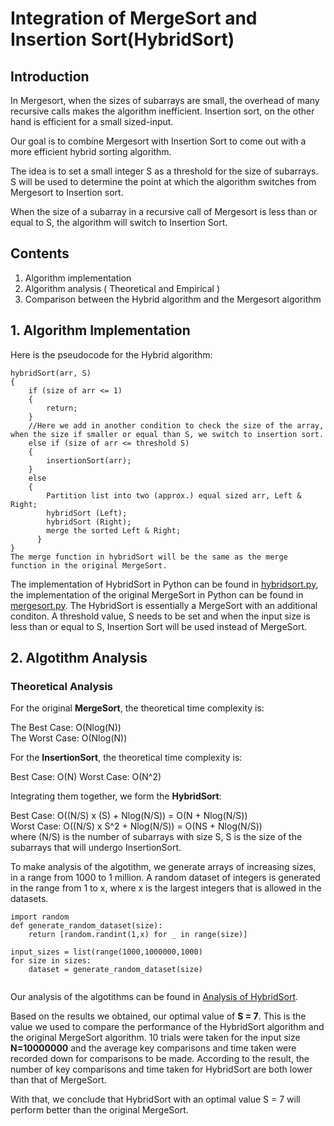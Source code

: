 # Integration of MergeSort and Insertion Sort(HybridSort) #

## Introduction ##
In Mergesort, when the sizes of subarrays are small, the overhead of many recursive
calls makes the algorithm inefficient. Insertion sort, on the other hand is efficient for a small sized-input.

Our goal is to combine Mergesort with Insertion Sort to come out with a more efficient hybrid sorting algorithm.

The idea is to set a small integer S as a threshold for the size of subarrays. S will be used to determine the point at which the algorithm switches from Mergesort to Insertion sort.

When the size of a subarray in a recursive call of Mergesort is less than or equal to S, the algorithm will switch to Insertion Sort.

## Contents ##
 
1. Algorithm implementation
2. Algorithm analysis ( Theoretical and Empirical )
3. Comparison between the Hybrid algorithm and the Mergesort algorithm

## 1. Algorithm Implementation ##

Here is the pseudocode for the Hybrid algorithm:
```
hybridSort(arr, S) 
{
    if (size of arr <= 1)
    {
        return;
    }
    //Here we add in another condition to check the size of the array, when the size if smaller or equal than S, we switch to insertion sort.
    else if (size of arr <= threshold S)
    {
        insertionSort(arr);
    }
    else 
    {
        Partition list into two (approx.) equal sized arr, Left & Right;
        hybridSort (Left);
        hybridSort (Right);
        merge the sorted Left & Right;
	  }
}
The merge function in hybridSort will be the same as the merge function in the original MergeSort.
```
The implementation of HybridSort in Python can be found in [hybridsort.py](https://github.com/jjiunnbeh/SC2001/blob/main/Project%201/src/hybridsort.py), the implementation of the original MergeSort in Python can be found in [mergesort.py](https://github.com/jjiunnbeh/SC2001/blob/main/Project%201/src/mergesort.py). The HybridSort is essentially a MergeSort with an additional conditon. A threshold value, S needs to be set and when the input size is less than or equal to S, Insertion Sort will be used instead of MergeSort.

## 2. Algotithm Analysis ##

### Theoretical Analysis ###
For the original **MergeSort**, the theoretical time complexity is:

The Best Case: O(Nlog(N))  
The Worst Case: O(Nlog(N))  

For the **InsertionSort**, the theoretical time complexity is:  
  
Best Case: O(N)
Worst Case: O(N^2)

Integrating them together, we form the **HybridSort**:

Best Case: O((N/S) x (S) + Nlog(N/S)) = O(N + Nlog(N/S))  
Worst Case: O((N/S) x S^2 + Nlog(N/S)) = O(NS + Nlog(N/S))  
where (N/S) is the number of subarrays with size S, S is the size of the subarrays that will undergo InsertionSort.


To make analysis of the algotithm, we generate arrays of increasing sizes, in a range from 1000 to 1 million. A random dataset of integers is generated in the range from 1 to x, where x is the largest integers that is allowed in the datasets.

```
import random
def generate_random_dataset(size):
    return [random.randint(1,x) for _ in range(size)]
  
input_sizes = list(range(1000,1000000,1000)
for size in sizes:
    dataset = generate_random_dataset(size)
    
```

Our analysis of the algotithms can be found in [Analysis of HybridSort](https://github.com/jjiunnbeh/SC2001/blob/main/Project%201/src/Analysis%20of%20the%20integration%20of%20MergeSort%20and%20InsertionSort%20(HybridSort).ipynb).

Based on the results we obtained, our optimal value of **S = 7**. This is the value we used to compare the performance of the HybridSort algorithm and the original MergeSort algorithm. 10 trials were taken for the input size **N=10000000** and the average key comparisons and time taken were recorded down for comparisons to be made. According to the result, the number of key comparisons and time taken for HybridSort are both lower than that of MergeSort.  
  
With that, we conclude that HybridSort with an optimal value S = 7 will perform better than the original MergeSort.

